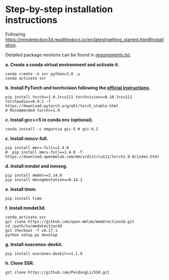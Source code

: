 # Step-by-step installation instructions

Following https://mmdetection3d.readthedocs.io/en/latest/getting_started.html#installation.

Detailed package versions can be found in [requirements.txt](../requirements.txt).



**a. Create a conda virtual environment and activate it.**
```shell
conda create -n ssr python=3.8 -y
conda activate ssr
```

**b. Install PyTorch and torchvision following the [official instructions](https://pytorch.org/).**
```shell
pip install torch==1.9.1+cu111 torchvision==0.10.1+cu111 torchaudio==0.9.1 -f https://download.pytorch.org/whl/torch_stable.html
# Recommended torch>=1.9
```

**c. Install gcc>=5 in conda env (optional).**
```shell
conda install -c omgarcia gcc-5 # gcc-6.2
```

**c. Install mmcv-full.**
```shell
pip install mmcv-full==1.4.0
#  pip install mmcv-full==1.4.0 -f https://download.openmmlab.com/mmcv/dist/cu111/torch1.9.0/index.html
```

**d. Install mmdet and mmseg.**
```shell
pip install mmdet==2.14.0
pip install mmsegmentation==0.14.1
```

**e. Install timm.**
```shell
pip install timm
```

**f. Install mmdet3d.**
```shell
conda activate ssr
git clone https://github.com/open-mmlab/mmdetection3d.git
cd /path/to/mmdetection3d
git checkout -f v0.17.1
python setup.py develop
```

**g. Install nuscenes-devkit.**
```shell
pip install nuscenes-devkit==1.1.9
```

**h. Clone SSR.**
```shell
git clone https://github.com/PeidongLi/SSR.git
```

